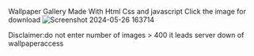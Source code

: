 
Wallpaper Gallery Made With Html Css and javascript
Click the image for download
![Screenshot 2024-05-26 163714](https://github.com/C0DEGamer/WALLPAPER-GALLERY/assets/154326486/3e4db8bd-87cd-4cc1-87a5-51345293ed76)

Disclaimer:do not enter number of images > 400 it leads server down of wallpaperaccess
